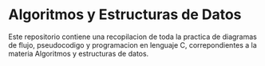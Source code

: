 # Algoritmos y Estructuras de Datos

Este repositorio contiene una recopilacion de toda la practica de diagramas de flujo, pseudocodigo y programacion en lenguaje C, correpondientes a la materia Algoritmos y estructuras de datos.
